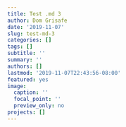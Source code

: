 ```yaml
---
title: Test .md 3
author: Dom Grisafe
date: '2019-11-07'
slug: test-md-3
categories: []
tags: []
subtitle: ''
summary: ''
authors: []
lastmod: '2019-11-07T22:43:56-08:00'
featured: yes
image:
  caption: ''
  focal_point: ''
  preview_only: no
projects: []
---
```

